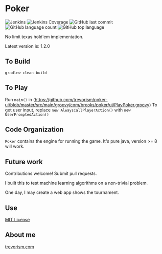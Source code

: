 # Poker
![Jenkins](https://img.shields.io/jenkins/build/http/trevorism-build.eastus.cloudapp.azure.com/poker)
![Jenkins Coverage](https://img.shields.io/jenkins/coverage/jacoco/http/trevorism-build.eastus.cloudapp.azure.com/poker)
![GitHub last commit](https://img.shields.io/github/last-commit/trevorism/poker)
![GitHub language count](https://img.shields.io/github/languages/count/trevorism/poker)
![GitHub top language](https://img.shields.io/github/languages/top/trevorism/poker)

No limit texas hold'em implementation.

Latest version is: 1.2.0

## To Build

`gradlew clean build`

## To Play

Run `main()` in (https://github.com/trevorism/poker-ui/blob/master/src/main/groovy/com/brooks/poker/ui/PlayPoker.groovy)
To get user input, replace `new AlwaysCallPlayerAction()` with `new UserPromptedAction()`

## Code Organization

`Poker` contains the engine for running the game. It's pure java, version >= 8 will work.

## Future work

Contributions welcome! Submit pull requests.

I built this to test machine learning algorithms on a non-trivial problem.

One day, I may create a web app shows the tournament.

## Use

[MIT License](https://github.com/trevorism/Poker/blob/master/LICENSE)

## About me

[trevorism.com](https://trevorism.com)